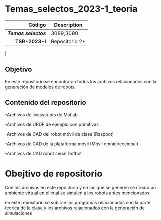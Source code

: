 # Temas_selectos_2023-1_teoria




| Código | Description |
| ------:| ----------- |
| ***Temas selectos*** | 3089,3090 | 
| **TSR-2023-I** | Repositorio 2* |
| 



## Objetivo

En este repositorio se encontraran todos los archivos relacionados con la generación de modelos de robots.

## Contenido del repositorio

-Archivos de livesscripts de Matlab

-Archivos de URDF de ejemplo con primitivas

-Archivos de CAD del robot móvil de clase (Raspbot)

-Archivos de CAD de la plataforma móvil (Móvil omnidireccional)

-Archivos de CAD robot serial Dofbot

# Obejtivo de repositorio

Con los archivos en este repostorio y en los que se generen se creara un ambiente virtual en el cual se simulen a los robots antes mencionados. 




en este repositorio se subiran los programas relacionados con la parte teorica de la clase y los archivos relacionados con la generación de simulaciones
